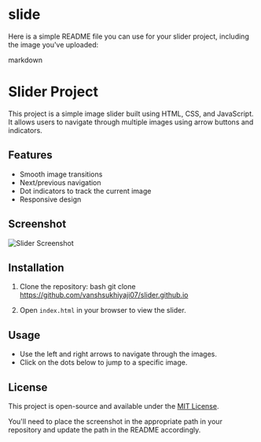 # slide

Here is a simple README file you can use for your slider project, including the image you've uploaded:

markdown
# Slider Project

This project is a simple image slider built using HTML, CSS, and JavaScript. It allows users to navigate through multiple images using arrow buttons and indicators.

## Features

- Smooth image transitions
- Next/previous navigation
- Dot indicators to track the current image
- Responsive design

## Screenshot

![Slider Screenshot](./path_to_your_image/Screenshot_2024-10-04_103618.png)

## Installation

1. Clone the repository:
   bash
   git clone https://github.com/vanshsukhiyaji07/slider.github.io
  
2. Open `index.html` in your browser to view the slider.

## Usage

- Use the left and right arrows to navigate through the images.
- Click on the dots below to jump to a specific image.

## License

This project is open-source and available under the [MIT License](./LICENSE).

You'll need to place the screenshot in the appropriate path in your repository and update the path in the README accordingly.
